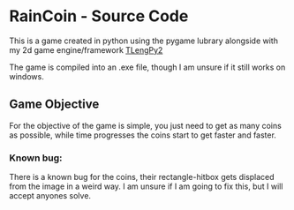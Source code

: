 # RainCoin - Source Code

This is a game created in python using the pygame lubrary alongside with my 2d game engine/framework [TLengPy2]([https://www.genome.gov/](https://github.com/TheooKing/TLengPy2))

The game is compiled into an .exe file, though I am unsure if it still works on windows.

## Game Objective

For the objective of the game is simple, you just need to get as many coins as possible, while time progresses the coins start to get faster and faster.

### Known bug:

There is a known bug for the coins, their rectangle-hitbox gets displaced from the image in a weird way. I am unsure if I am going to fix this, but I will accept anyones solve.
